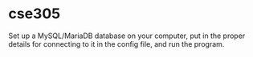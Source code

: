 # cse305
Set up a MySQL/MariaDB database on your computer, put in the proper details for connecting to it in the config file, and run the program.
